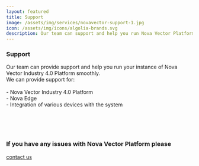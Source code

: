 ```yaml
---
layout: featured
title: Support
image: /assets/img/services/novavector-support-1.jpg
icon: /assets/img/icons/algolia-brands.svg
description: Our team can support and help you run Nova Vector Platform smoothly.
---
```


<div class="row">
    <div class="col-md-12">
        <div class="service-details mb-40">
            <h3>Support</h3>
            <p>
                Our team can provide support and help you run your instance of Nova Vector Industry 4.0 Platform smoothly.
                <br> We can provide support for:
                <br>
                <br> - Nova Vector Industry 4.0 Platform
                <br> - Nova Edge
                <br> - Integration of various devices with the system
                <br>
                <br>
            </p>
            <br>
            <br>
            <div class="call-to-action">
                <h3>If you have any issues with Nova Vector Platform please</h3>
                <div class="call-to-action">
                    <a href="{{site.baseurl}}/pages/contact" class="btn">contact us</a>
                </div>
            </div>
        </div>
    </div>
</div>
